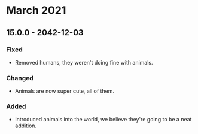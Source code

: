 # March 2021

## 15.0.0 - 2042-12-03

### Fixed

* Removed humans, they weren't doing fine with animals.

### Changed

* Animals are now super cute, all of them.

### Added

* Introduced animals into the world, we believe they're going to be a neat addition.

